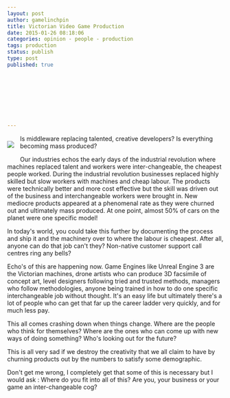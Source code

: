 ```yaml
---
layout: post
author: gamelinchpin
title: Victorian Video Game Production
date: 2015-01-26 08:18:06
categories: opinion - people - production
tags: production
status: publish
type: post
published: true









---
```

<div class="separator"
style="clear: left;
float: left; margin-bottom: 1em; margin-right: 1em; text-align: center;">

![](assets/Child_Labor,_1918.JPG)

</div>

Is middleware replacing talented, creative developers? Is everything
becoming mass produced?

<div style="margin-bottom: 0px; margin-top: 0px;">

Our industries echos the early days of the industrial revolution where
machines replaced talent and workers were inter-changeable, the cheapest
people worked.
During the industrial revolution businesses replaced highly skilled but
slow workers with machines and cheap labour. The products were
technically better and more cost effective but the skill was driven out
of the business and interchangeable workers were brought in. New
mediocre products appeared at a phenomenal rate as they were churned out
and ultimately mass produced. At one point, almost 50% of cars on the
planet were one specific model!

</div>

<div style="margin-bottom: 0px; margin-top: 0px;">

In today's world, you could take this further by documenting the process
and ship it and the machinery over to where the labour is cheapest.
After all, anyone can do that job can't they? Non-native customer
support call centres ring any bells?

</div>

Echo's of this are happening now. Game Engines like Unreal Engine 3 are
the Victorian machines, drone artists who can produce 3D facsimile of
concept art, level designers following tried and trusted methods,
managers who follow methodologies, anyone being trained in how to do one
specific interchangeable job without thought. It's an easy life but
ultimately there's a lot of people who can get that far up the career
ladder very quickly, and for much less pay.

<div style="margin-bottom: 0px; margin-top: 0px;">

This all comes crashing down when things change. Where are the people
who think for themselves? Where are the ones who can come up with new
ways of doing something? Who's looking out for the future?
<div style="margin-bottom: 0px; margin-top: 0px;">

This is all very sad if we destroy the creativity that we all claim to
have by churning products out by the numbers to satisfy some
demographic.

</div>

<div style="margin-bottom: 0px; margin-top: 0px;">

Don't get me wrong, I completely get that some of this is necessary but
I would ask : Where do you fit into all of this? Are you, your business
or your game an inter-changeable cog?

</div>

</div>
